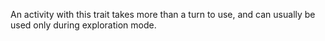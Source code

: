 An activity with this trait takes more than a turn to use, and can usually be used only during exploration mode.